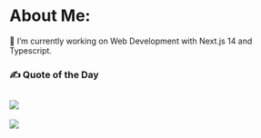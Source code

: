 # About Me:

🔭 I’m currently working on Web Development with Next.js 14 and Typescript.<br/>

<!-- <a href="https://app.daily.dev/borakaraca"><img src="https://api.daily.dev/devcards/85e3189b64d643958cac7f3ba42852c5.png?r=qrj" width="400" alt="Bora Karaca's Dev Card"/></a> -->

### ✍️ Quote of the Day

## ![](https://quotes-github-readme.vercel.app/api?type=horizontal&theme=tokyonight)

[![](https://visitcount.itsvg.in/api?id=BraveHeart-tex&icon=3&color=1)](https://visitcount.itsvg.in)
